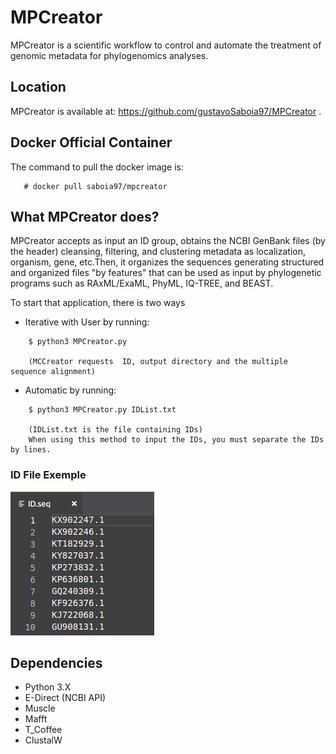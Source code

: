 # MPCreator
MPCreator is a scientific workflow to control and automate the treatment of genomic metadata for phylogenomics analyses. 
## Location
MPCreator is available at: https://github.com/gustavoSaboia97/MPCreator .
## Docker Official Container
The command to pull the docker image is: 
```
   # docker pull saboia97/mpcreator 
```
## What MPCreator does?
MPCreator accepts as input an ID group, obtains the NCBI GenBank files (by the header) cleansing, filtering, and clustering metadata as localization, organism, gene, etc.Then, it organizes the sequences generating structured and organized files "by features" that can be used as input by phylogenetic programs such as RAxML/ExaML, PhyML, IQ-TREE, and BEAST.

To start that application, there is two ways
* Iterative with User by running:
```
    $ python3 MPCreator.py 

    (MCCreator requests  ID, output directory and the multiple sequence alignment)
```
* Automatic by running:
```
    $ python3 MPCreator.py IDList.txt

    (IDList.txt is the file containing IDs)
    When using this method to input the IDs, you must separate the IDs by lines.
```

### ID File Exemple
![alt text](img/IDFile-Exemple.png)
    

## Dependencies
* Python 3.X
* E-Direct (NCBI API)
* Muscle
* Mafft
* T_Coffee
* ClustalW